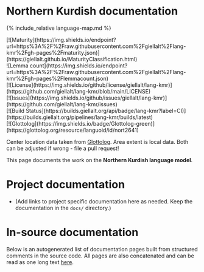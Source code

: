 # Northern Kurdish documentation

<div class="twocolumn map" markdown="1">

{% include_relative language-map.md %}

<div class="badges" markdown="1">
[![Maturity](https://img.shields.io/endpoint?url=https%3A%2F%2Fraw.githubusercontent.com%2Fgiellalt%2Flang-kmr%2Fgh-pages%2Fmaturity.json)](https://giellalt.github.io/MaturityClassification.html) <br/>
![Lemma count](https://img.shields.io/endpoint?url=https%3A%2F%2Fraw.githubusercontent.com%2Fgiellalt%2Flang-kmr%2Fgh-pages%2Flemmacount.json) <br/>
[![License](https://img.shields.io/github/license/giellalt/lang-kmr)](https://github.com/giellalt/lang-kmr/blob/main/LICENSE) <br/>
[![Issues](https://img.shields.io/github/issues/giellalt/lang-kmr)](https://github.com/giellalt/lang-kmr/issues) <br/>
[![Build Status](https://builds.giellalt.org/api/badge/lang-kmr?label=CI)](https://builds.giellalt.org/pipelines/lang-kmr/builds/latest) <br/>
[![Glottolog](https://img.shields.io/badge/Glottolog-green)](https://glottolog.org/resource/languoid/id/nort2641)
</div>

Center location data taken from [Glottolog](https://glottolog.org/). Area extent is local data. Both can be adjusted if wrong - file a pull request!

</div>

This page documents the work on the **Northern Kurdish language model**. 

# Project documentation

* (Add links to project specific documentation here as needed. Keep the documentation in the `docs/` directory.)

# In-source documentation

Below is an autogenerated list of documentation pages built from structured comments in the source code. All pages are also concatenated and can be read as one long text [here](kmr.md).
